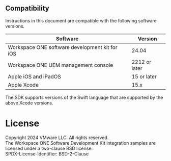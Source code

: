 ## Compatibility
Instructions in this document are compatible with the following software
versions.

Software                                       | Version
-----------------------------------------------|--------------
Workspace ONE software development kit for iOS | 24.04
Workspace ONE UEM management console           | 2212 or later
Apple iOS and iPadOS                           | 15 or later
Apple Xcode                                    | 15.x

The SDK supports versions of the Swift language that are supported by the above
Xcode versions.

# License
Copyright 2024 VMware LLC. All rights reserved.  
The Workspace ONE Software Development Kit integration samples are licensed
under a two-clause BSD license.  
SPDX-License-Identifier: BSD-2-Clause
